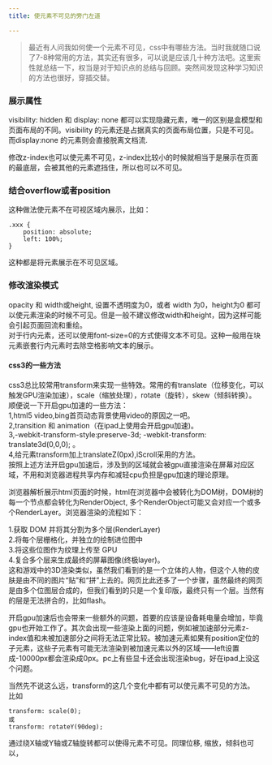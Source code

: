 ```yaml
---
title: 使元素不可见的旁门左道

---
```


> 最近有人问我如何使一个元素不可见，css中有哪些方法。当时我就随口说了7-8种常用的方法，其实还有很多，可以说是应该几十种方法吧。这里索性就总结一下，权当是对于知识点的总结与回顾。突然间发现这种学习知识的方法也很好，穿插交替。

### 展示属性

visibility: hidden 和 display: none 都可以实现隐藏元素，唯一的区别是盒模型和页面布局的不同。visibility 的元素还是占据真实的页面布局位置，只是不可见。而display:none 的元素则会直接脱离文档流.  

修改z-index也可以使元素不可见，z-index比较小的时候就相当于是展示在页面的最底层，会被其他的元素遮挡住，所以也可以不可见。

### 结合overflow或者position

这种做法使元素不在可视区域内展示，比如：
```
.xxx {
    position: absolute;
    left: 100%;
}
```
这种都是将元素展示在不可见区域。

### 修改渲染模式

opacity 和 width或height, 设置不透明度为0，或者 width 为0，height为0 都可以使元素渲染的时候不可见。但是一般不建议修改width和height，因为这样可能会引起页面回流和重绘。  
对于行内元素，还可以使用font-size=0的方式使得文本不可见。这种一般用在块元素嵌套行内元素时去除空格影响文本的展示。

#### css3的一些方法

css3总比较常用transform来实现一些特效。常用的有translate（位移变化，可以触发GPU渲染加速），scale（缩放处理），rotate（旋转），skew（倾斜转换）。  
顺便说一下开启gpu加速的一些方法：  
1,html5 video,bing首页动态背景使用video的原因之一吧。  
2,transition 和 animation（在ipad上使用会开启gpu加速)。  
3,-webkit-transform-style:preserve-3d; -webkit-transform: translate3d(0,0,0); 。  
4,给元素transform加上translateZ(0px),iScroll采用的方法。  
按照上述方法开启gpu加速后，涉及到的区域就会被gpu直接渲染在屏幕对应区域，不用和浏览器进程共享内存和减轻cpu负担是gpu加速的理论原理。

浏览器解析展示html页面的时候，html在浏览器中会被转化为DOM树，DOM树的每一个节点都会转化为RenderObject, 多个RenderObject可能又会对应一个或多个RenderLayer。浏览器渲染的流程如下：

1.获取 DOM 并将其分割为多个层(RenderLayer)  
2.将每个层栅格化，并独立的绘制进位图中  
3.将这些位图作为纹理上传至 GPU  
4.复合多个层来生成最终的屏幕图像(终极layer)。  
这和游戏中的3D渲染类似，虽然我们看到的是一个立体的人物，但这个人物的皮肤是由不同的图片“贴”和“拼”上去的。网页比此还多了一个步骤，虽然最终的网页是由多个位图层合成的，但我们看到的只是一个复印版，最终只有一个层。当然有的层是无法拼合的，比如flash。

开启gpu加速后也会带来一些额外的问题，首要的应该是设备耗电量会增加，毕竟gpu也开始工作了。其次会出现一些渲染上面的问题，例如被加速部分元素z-index值和未被加速部分之间将无法正常比较。被加速元素如果有position定位的子元素，这些子元素有可能无法渲染到被加速元素以外的区域——left设置成-10000px都会渲染成0px。pc上有些显卡还会出现渲染bug，好在ipad上没这个问题。

当然先不说这么远，transform的这几个变化中都有可以使元素不可见的方法。  
比如
```
transform: scale(0);
或
transform: rotateY(90deg);
```
通过绕X轴或Y轴或Z轴旋转都可以使得元素不可见。同理位移, 缩放，倾斜也可以，
